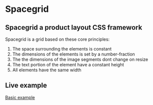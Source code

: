 # Spacegrid

## Spacegrid a product layout CSS framework

Spacegrid is a grid based on these core principles:

1. The space surrounding the elements is constant
2. The dimensions of the elements is set by a number-fraction
3. The the dimensions of the image segments dont change on resize
4. The text portion of the element have a constant height
5. All elements have the same width

## Live example

[Basic example](https://quizzical-lewin-fcd8ee.netlify.com/)
